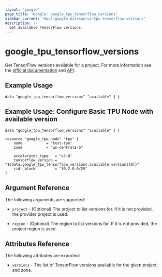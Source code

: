 ```yaml
---
layout: "google"
page_title: "Google: google_tpu_tensorflow_versions"
sidebar_current: "docs-google-datasource-tpu-tensorflow-versions"
description: |-
  Get available TensorFlow versions.
---
```


# google\_tpu\_tensorflow\_versions

Get TensorFlow versions available for a project. For more information see the [official documentation](https://cloud.google.com/tpu/docs/) and [API](https://cloud.google.com/tpu/docs/reference/rest/v1/projects.locations.tensorflowVersions).

## Example Usage

```hcl
data "google_tpu_tensorflow_versions" "available" { }
```

## Example Usage: Configure Basic TPU Node with available version

```hcl
data "google_tpu_tensorflow_versions" "available" { }

resource "google_tpu_node" "tpu" {
	name           = "test-tpu"
	zone           = "us-central1-b"

	accelerator_type   = "v3-8"
	tensorflow_version = "${data.google_tpu_tensorflow_versions.available.versions[0]}"
	cidr_block         = "10.2.0.0/29"
}
```

## Argument Reference

The following arguments are supported:

* `project` - (Optional) The project to list versions for. If it
    is not provided, the provider project is used.

* `region` - (Optional) The region to list versions for. If it
    is not provided, the project region is used.

## Attributes Reference

The following attributes are exported:

* `versions` - The list of TensorFlow versions available for the given project and zone.